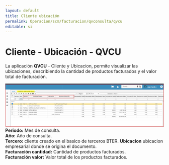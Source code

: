 ```yaml
---
layout: default
title: Cliente ubicación
permalink: Operacion/scm/facturacion/qvconsulta/qvcu
editable: si
---
```


# Cliente - Ubicación - QVCU

La aplicación **QVCU**  - Cliente y Ubicacion, permite visualizar las ubicaciones, describiendo la cantidad de productos facturados y el valor total de facturación.

![](qvcu3.png)
**Periodo:** Mes de consulta.  
**Año:** Año de consulta.  
**Tercero:** cliente creado en el basico de terceros BTER.
**Ubicacion** ubicacion empresarial donde se origina el documento.  
**Facturación cantidad:** Cantidad de productos facturados.  
**Facturación valor:** Valor total de los productos facturados.  
